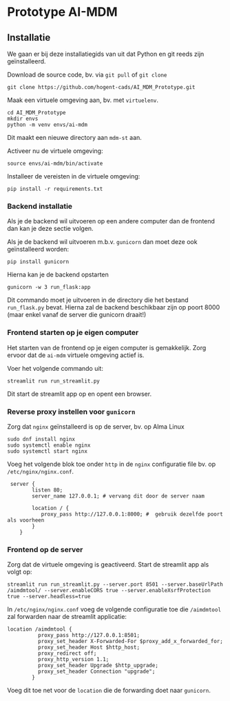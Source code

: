 # Prototype AI-MDM

## Installatie

We gaan er bij deze installatiegids van uit dat Python en git reeds zijn geïnstalleerd.

Download de source code, bv. via `git pull` of `git clone`
```
git clone https://github.com/hogent-cads/AI_MDM_Prototype.git
```

Maak een virtuele omgeving aan, bv. met `virtuelenv`.
```
cd AI_MDM_Prototype
mkdir envs
python -m venv envs/ai-mdm
```

Dit maakt een nieuwe directory aan `mdm-st` aan. 

Activeer nu de virtuele omgeving:
```
source envs/ai-mdm/bin/activate 
```
Installeer de vereisten in de virtuele omgeving:
```
pip install -r requirements.txt
```

### Backend installatie

Als je de backend wil uitvoeren op een andere computer dan de
frontend dan kan je deze sectie volgen.

Als je de backend wil uitvoeren m.b.v. `gunicorn` dan 
moet deze ook geïnstalleerd worden:
```
pip install gunicorn
```
Hierna kan je de backend opstarten 
```
gunicorn -w 3 run_flask:app
```
Dit commando moet je uitvoeren in de directory die het bestand `run_flask.py` bevat.
Hierna zal de backend beschikbaar zijn op poort 8000 (maar enkel 
vanaf de server die gunicorn draait!)

### Frontend starten op je eigen computer

Het starten van de frontend op je eigen computer is gemakkelijk.
Zorg ervoor dat de `ai-mdm` virtuele omgeving actief is.

Voer het volgende commando uit:
```
streamlit run run_streamlit.py
```
Dit start de streamlit app op en opent een browser.

### Reverse proxy instellen voor `gunicorn`

Zorg dat `nginx` geïnstalleerd is op de server, bv. op Alma Linux
```
sudo dnf install nginx
sudo systemctl enable nginx
sudo systemctl start nginx
```

Voeg het volgende blok toe onder `http` in de `nginx` configuratie file
bv. op `/etc/nginx/nginx.conf`.

```
 server {
        listen 80;
        server_name 127.0.0.1; # vervang dit door de server naam

        location / {
           proxy_pass http://127.0.0.1:8000; #  gebruik dezelfde poort als voorheen
        }
    }

```

### Frontend op de server

Zorg dat de virtuele omgeving is geactiveerd. Start de streamlit app als volgt op:
```
streamlit run run_streamlit.py --server.port 8501 --server.baseUrlPath /aimdmtool/ --server.enableCORS true --server.enableXsrfProtection true --server.headless=true
```

In `/etc/nginx/nginx.conf` voeg de volgende configuratie toe die `/aimdmtool` 
zal forwarden naar de streamlit applicatie:
```
location /aimdmtool {
          proxy_pass http://127.0.0.1:8501;
          proxy_set_header X-Forwarded-For $proxy_add_x_forwarded_for;
          proxy_set_header Host $http_host;
          proxy_redirect off;
          proxy_http_version 1.1;
          proxy_set_header Upgrade $http_upgrade;
          proxy_set_header Connection "upgrade";
        }
```
Voeg dit toe net voor de `location` die de forwarding doet naar `gunicorn`.









 
